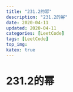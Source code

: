 ```yaml
---
title: "231.2的幂"
description: "231.2的幂"
date: 2020-04-11
updated: 2020-04-11
categories: [LeetCode]
tags: [LeetCode]
top_img:
katex: true
---
```




# 231.2的幂
